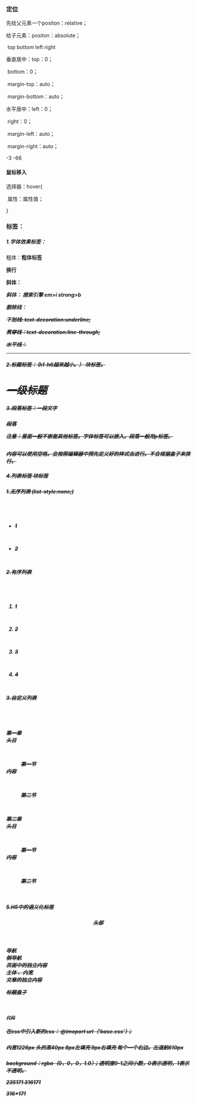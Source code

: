 ### 定位

先给父元素一个positon：relative；

给子元素：positon：absolute；

​		   top bottom left right

垂直居中：top：0；

​		bottom：0；

​		margin-top：auto；

​		margin-bottom：auto；

水平居中：left：0；

​		right：0；

​		margin-left：auto；

​		margin-right：auto；

-3 -66

#### 鼠标移入

选择器：hover{

​	属性：属性值；

}

### 标签：

##### 1.字体效果标签：

粗体：<b>粗体标签<b>	<strong>      

换行<br>

斜体：<i>

斜体：<em>   搜索引擎 em>i			strong>b

删除线：<s>

下划线:    text-decoration:underline;

贯穿线：text-decoration:line-through;

水平线：<hr width=“宽”		size=“高度”	color=“颜色”	>

##### 2.标题标签：（h1-h6越来越小。） 块标签。

<h1>一级标题</h1>

##### 3.段落标签：一段文字

<p>段落</p>  注意：里面一般不嵌套其他标签。字体标签可以嵌入。段落一般用p标签。

<pre></pre>内容可以使用空格。会按照编辑器中预先定义好的样式去进行。不会根据盒子来换行。

##### 4.列表标签	块标签

1.无序列表 (list-style:none;)

​	<ul type="circle空心圆/默认disc实心圆/square方形">

​		<li>	1</li>

​		<li>	2</li>

​	</ul>

2.有序列表

​	<ol type="1/a/A/i/I">

​		<li>	1</li>

​		<li>	2</li>

​		<li>	3</li>

​		<li>	4</li>

​	</ol>

3.自定义列表

​	<dl>

​		<dt>第一章</dt> 头目

​		<dd>第一节</dd> 内容

​		<dd>第二节</dd>

​		<dt>第二章</dt> 头目

​		<dd>第一节</dd> 内容

​		<dd>第二节</dd>

​	</dl>

##### 5.H5中的语义化标签

<header>头部</header>

<nav>导航</nav>

<aside>侧导航</aside>

<section>页面中的独立内容</section>

<main>主体 、内宽</main>

<article>文章的独立内容</article>

<hgroup>标题盒子

​	<h4></h4>	

</hgroup>

<code>代码</code>

##### 在css中引入新的css：  @imoport url（'base.css'）；

##### 内宽1226px  头的高40px 8px左填充 9px右填充 每个一个右边。左道航610px

background：rgba（0，0，0，1.0）；透明度0-1之间小数，0表示透明，1表示不透明。

235*171  	316*171

316*171